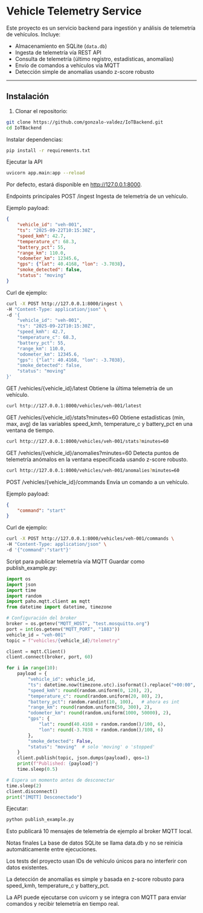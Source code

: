 # Vehicle Telemetry Service

Este proyecto es un servicio backend para ingestión y análisis de telemetría de vehículos. Incluye:

- Almacenamiento en SQLite (`data.db`)
- Ingesta de telemetría vía REST API
- Consulta de telemetría (último registro, estadísticas, anomalías)
- Envío de comandos a vehículos vía MQTT
- Detección simple de anomalías usando z-score robusto

---

## Instalación

1. Clonar el repositorio:

```bash
git clone https://github.com/gonzalo-valdez/IoTBackend.git
cd IoTBackend
```
Instalar dependencias:

```bash
pip install -r requirements.txt
```

Ejecutar la API
```bash
uvicorn app.main:app --reload
```
Por defecto, estará disponible en http://127.0.0.1:8000.

Endpoints principales
POST /ingest
Ingesta de telemetría de un vehículo.

Ejemplo payload:
```json
{
    "vehicle_id": "veh-001",
    "ts": "2025-09-22T10:15:30Z",
    "speed_kmh": 42.7,
    "temperature_c": 68.3,
    "battery_pct": 55,
    "range_km": 110.0,
    "odometer_km": 12345.6,
    "gps": {"lat": 40.4168, "lon": -3.7038},
    "smoke_detected": false,
    "status": "moving"
}
```
Curl de ejemplo:

```bash
curl -X POST http://127.0.0.1:8000/ingest \
-H "Content-Type: application/json" \
-d '{
    "vehicle_id": "veh-001",
    "ts": "2025-09-22T10:15:30Z",
    "speed_kmh": 42.7,
    "temperature_c": 68.3,
    "battery_pct": 55,
    "range_km": 110.0,
    "odometer_km": 12345.6,
    "gps": {"lat": 40.4168, "lon": -3.7038},
    "smoke_detected": false,
    "status": "moving"
}'
```
GET /vehicles/{vehicle_id}/latest
Obtiene la última telemetría de un vehículo.
```bash
curl http://127.0.0.1:8000/vehicles/veh-001/latest
```

GET /vehicles/{vehicle_id}/stats?minutes=60
Obtiene estadísticas (min, max, avg) de las variables speed_kmh, temperature_c y battery_pct en una ventana de tiempo.
```bash
curl http://127.0.0.1:8000/vehicles/veh-001/stats?minutes=60
```

GET /vehicles/{vehicle_id}/anomalies?minutes=60
Detecta puntos de telemetría anómalos en la ventana especificada usando z-score robusto.
```bash
curl http://127.0.0.1:8000/vehicles/veh-001/anomalies?minutes=60
```

POST /vehicles/{vehicle_id}/commands
Envía un comando a un vehículo.

Ejemplo payload:
```json
{
    "command": "start"
}
```

Curl de ejemplo:
```bash
curl -X POST http://127.0.0.1:8000/vehicles/veh-001/commands \
-H "Content-Type: application/json" \
-d '{"command":"start"}'
```
Script para publicar telemetría vía MQTT
Guardar como publish_example.py:
```python
import os
import json
import time
import random
import paho.mqtt.client as mqtt
from datetime import datetime, timezone

# Configuración del broker
broker = os.getenv("MQTT_HOST", "test.mosquitto.org")
port = int(os.getenv("MQTT_PORT", "1883"))
vehicle_id = "veh-001"
topic = f"vehicles/{vehicle_id}/telemetry"

client = mqtt.Client()
client.connect(broker, port, 60)

for i in range(10):
    payload = {
        "vehicle_id": vehicle_id,
        "ts": datetime.now(timezone.utc).isoformat().replace("+00:00", "Z"),
        "speed_kmh": round(random.uniform(0, 120), 2),
        "temperature_c": round(random.uniform(20, 80), 2),
        "battery_pct": random.randint(10, 100),   # ahora es int
        "range_km": round(random.uniform(50, 300), 2),
        "odometer_km": round(random.uniform(1000, 50000), 2),
        "gps": {
            "lat": round(40.4168 + random.random()/100, 6),
            "lon": round(-3.7038 + random.random()/100, 6)
        },
        "smoke_detected": False,
        "status": "moving"  # solo 'moving' o 'stopped'
    }
    client.publish(topic, json.dumps(payload), qos=1)
    print(f"Published: {payload}")
    time.sleep(0.5)

# Espera un momento antes de desconectar
time.sleep(2)
client.disconnect()
print("[MQTT] Desconectado")
```
Ejecutar:
```bash
python publish_example.py
```
Esto publicará 10 mensajes de telemetría de ejemplo al broker MQTT local.

Notas finales
La base de datos SQLite se llama data.db y no se reinicia automáticamente entre ejecuciones.

Los tests del proyecto usan IDs de vehículo únicos para no interferir con datos existentes.

La detección de anomalías es simple y basada en z-score robusto para speed_kmh, temperature_c y battery_pct.

La API puede ejecutarse con uvicorn y se integra con MQTT para enviar comandos y recibir telemetría en tiempo real.

